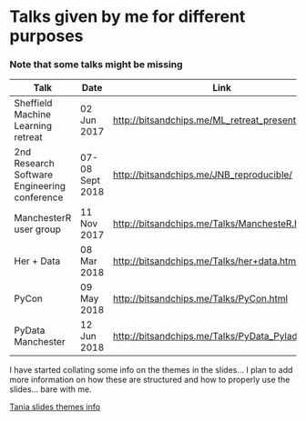 # Talks given by me for different purposes
### Note that some talks might be missing

| Talk                                         | Date             | Link                                            |
|----------------------------------------------|------------------|-------------------------------------------------|
| Sheffield Machine Learning retreat           | 02 Jun 2017      | [http://bitsandchips.me/ML_retreat_presentation/ ](http://bitsandchips.me/ML_retreat_presentation/) |
| 2nd Research Software Engineering conference | 07- 08 Sept 2018 |  [http://bitsandchips.me/JNB_reproducible/  ](http://bitsandchips.me/JNB_reproducible/)     |
| ManchesterR user group                       | 11 Nov 2017      | [http://bitsandchips.me/Talks/ManchesteR.html ](http://bitsandchips.me/Talks/ManchesteR.html)   |
| Her + Data                                   | 08 Mar 2018      | [http://bitsandchips.me/Talks/her+data.html ](http://bitsandchips.me/Talks/her+data.html)     |
| PyCon                                        | 09 May 2018      | [http://bitsandchips.me/Talks/PyCon.html  ](http://bitsandchips.me/Talks/PyCon.html)       |
| PyData Manchester                              | 12 Jun 2018      | [http://bitsandchips.me/Talks/PyData_Pyladies.html  ](http://bitsandchips.me/Talks/PyData_Pyladies.html)       |


I have started collating some info on the themes in the slides... I plan to add more information on how these are structured and how to properly use the slides... bare with me.

[Tania slides themes info](Themes_docs.md)
